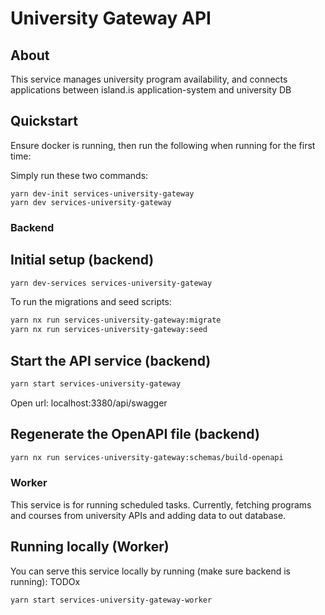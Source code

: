 # University Gateway API

## About

This service manages university program availability, and connects applications between island.is application-system and university DB

## Quickstart

Ensure docker is running, then run the following when running for the first time:

Simply run these two commands:

```
yarn dev-init services-university-gateway
yarn dev services-university-gateway
```

### Backend

## Initial setup (backend)

```bash
yarn dev-services services-university-gateway
```

To run the migrations and seed scripts:

```bash
yarn nx run services-university-gateway:migrate
yarn nx run services-university-gateway:seed
```

## Start the API service (backend)

```bash
yarn start services-university-gateway
```

Open url:
localhost:3380/api/swagger

## Regenerate the OpenAPI file (backend)

```bash
yarn nx run services-university-gateway:schemas/build-openapi
```

### Worker

This service is for running scheduled tasks. Currently, fetching programs and courses from university APIs and adding data to out database.

## Running locally (Worker)

You can serve this service locally by running (make sure backend is running): TODOx

```bash
yarn start services-university-gateway-worker
```

